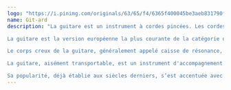 ```yaml
---
logo: "https://i.pinimg.com/originals/63/65/f4/6365f400045be3aeb831790f1903ce45.png"
name: Git-ard
description: "La guitare est un instrument à cordes pincées. Les cordes sont disposées parallèlement à la table d'harmonie et au manche, généralement coupé de frettes, sur lesquelles on appuie les cordes, d'une main, pour produire des notes différentes. L'autre main pince les cordes, soit avec les ongles et le bout des doigts, soit avec un plectre (ou mediator). La guitare a le plus souvent six cordes.

La guitare est la version européenne la plus courante de la catégorie organologique des luth-boîte à manche. Elle se différencie des instruments similaires (balalaïka, bouzouki, charango, luth, mandoline, oud, théorbe, ukulele) principalement par sa forme, et secondairement par le nombre de cordes et leur accord le plus habituel. Des variantes de guitare sont appelées, régionalement, par des noms particuliers : viola, violão, cavaco et cavaquinho (Brésil) ; tiple et requinto (Amérique latine)…

Le corps creux de la guitare, généralement appelé caisse de résonance, transforme la vibration des cordes en ondes sonores. On fabrique plusieurs types de guitare pouvant différer par leur ambitus et leur timbre tout en partageant la plupart de leurs techniques de jeu. Le coffre est le plus souvent en bois mais peut aussi se fabriquer en métal et, plus récemment de matériau composite matière plastique-fibre de carbone. La guitare électrique, dérivée de la guitare au cours du xxe siècle, peut se dispenser de corps creux, ce qui en fait, en toute rigueur, un instrument nouveau qui inclut un amplificateur électronique et son haut-parleur, avec des possibilités de variations de timbre largement au-delà de la guitare acoustique, dans toutes ses variantes1.

La guitare, aisément transportable, est un instrument d'accompagnement du chant dans de nombreux genres musicaux populaires. Souvent le chanteur s'accompagne lui-même sur sa guitare. La musique classique européenne a fourni un répertoire pour guitare ; celle-ci est aussi un instrument caractéristique du flamenco où elle accompagne le chant et la danse. Le choro brésilien, la musique mariachi au Mexique l'intègrent dans des ensembles.

Sa popularité, déjà établie aux siècles derniers, s’est accentuée avec la diffusion internationale des musiques américaines au xxe siècle : jazz, blues, country, pop, rock, reggae, soul. La guitare se rencontre dans des interprétations modernes de musiques africaines, latines ou celtiques. Avec le piano, l'harmonica et le violon, c’est un des instruments les plus diffusés au monde."
---
```

